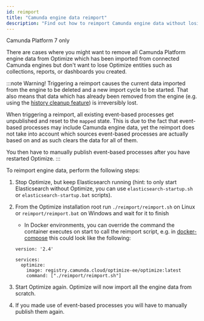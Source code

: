 ```yaml
---
id: reimport
title: "Camunda engine data reimport"
description: "Find out how to reimport Camunda engine data without losing your reports and dashboards."
---
```


<span class="badge badge--platform">Camunda Platform 7 only</span>

There are cases where you might want to remove all Camunda Platform engine data from Optimize which has been imported from connected Camunda engines but don't want to lose Optimize entities such as collections, reports, or dashboards you created.

:::note Warning!
Triggering a reimport causes the current data imported from the engine to be deleted and a new import cycle to be started. That also means that data which has already been removed from the engine (e.g. using the [history cleanup feature](https://docs.camunda.org/manual/latest/user-guide/process-engine/history/#history-cleanup)) is irreversibly lost.

When triggering a reimport, all existing event-based processes get unpublished and reset to the `mapped` state. This is due to the fact that event-based processes may include Camunda engine data, yet the reimport does not take into account which sources event-based processes are actually based on and as such clears the data for all of them.

You then have to manually publish event-based processes after you have restarted Optimize.
:::

To reimport engine data, perform the following
steps:

1. Stop Optimize, but keep Elasticsearch running (hint: to only start Elasticsearch without Optimize, you can use `elasticsearch-startup.sh` or `elasticsearch-startup.bat` scripts).
2. From the Optimize installation root run `./reimport/reimport.sh` on Linux or `reimport/reimport.bat` on Windows and wait for it to finish

    * In Docker environments, you can override the command the container executes on start to call the reimport script, e.g. in [docker-compose](https://docs.docker.com/compose/) this could look like the following:

    ```
    version: '2.4'

    services:
      optimize:
        image: registry.camunda.cloud/optimize-ee/optimize:latest
        command: ["./reimport/reimport.sh"]
    ```

3. Start Optimize again. Optimize will now import all the engine data from scratch.
4. If you made use of event-based processes you will have to manually publish them again.

